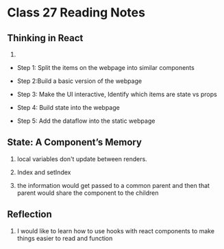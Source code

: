 # Class 27 Reading Notes

## Thinking in React

1)

- Step 1: Split the items on the webpage into similar components

- Step 2:Build a basic version of the webpage

- Step 3: Make the UI interactive, Identify which items are state vs props

- Step 4: Build state into the webpage

- Step 5: Add the dataflow into the static webpage

## State: A Component’s Memory

1) local variables don't update between renders.

2) Index and setIndex

3) the information would get passed to a common parent and then that parent would share the component to the children

## Reflection

1) I would like to learn how to use hooks with react components to make things easier to read and function

